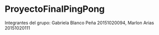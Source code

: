 # ProyectoFinalPingPong
Integrantes del grupo: Gabriela Blanco Peña 20151020094, Marlon Arias 20151020111
